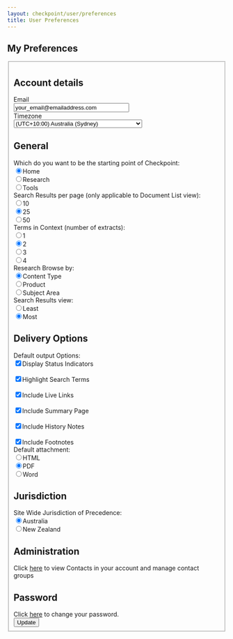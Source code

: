 ```yaml
---
layout: checkpoint/user/preferences
title: User Preferences
---
```


<!-- START CHECKPOINT OUTPUT -->

<section id="maincontent"> <h1 id="pagetitle">My Preferences</h1> <form id="prefForm" action="/maf/app/preferences/form" method="get" onsubmit="preUpdate();"> <fieldset> <input type="hidden" name="form" value="true"> <input type="hidden" name="redirect" id="redirect" value="/app/widgetshomepage"> <input type="hidden" name="newuser" id="newuser" value="false"> <h2>Account details</h2> <div class="preferenceRow clearfix"> <div class="preferenceTitle">Email</div><div class="preferenceContent"> <input type="text" name="email" id="email" size="30" maxlength="255" value="your_email@emailaddress.com"> </div></div><div class="preferenceRow clearfix"> <div class="preferenceTitle">Timezone</div><div class="preferenceContent"> <select name="timezone" id="timezone"> <option value="Australia/Adelaide" id="selectAustralia/Adelaide">(UTC+09:30) Australia (Adelaide)</option> <option value="Australia/Brisbane" id="selectAustralia/Brisbane">(UTC+10:00) Australia (Brisbane)</option> <option value="Australia/Canberra" id="selectAustralia/Canberra">(UTC+10:00) Australia (Canberra)</option> <option value="Australia/Darwin" id="selectAustralia/Darwin">(UTC+09:30) Australia (Darwin)</option> <option value="Australia/Hobart" id="selectAustralia/Hobart">(UTC+10:00) Australia (Hobart)</option> <option value="Australia/Melbourne" id="selectAustralia/Melbourne">(UTC+10:00) Australia (Melbourne)</option> <option value="Australia/Perth" id="selectAustralia/Perth">(UTC+08:00) Australia (Perth)</option> <option value="Australia/Sydney" selected="selected" id="selectAustralia/Sydney">(UTC+10:00) Australia (Sydney)</option> <option value="Pacific/Auckland" id="selectPacific/Auckland">(UTC+12:00) New Zealand</option> <option value="Pacific/Chatham" id="selectPacific/Chatham">(UTC+12:45) New Zealand (Chatham Islands)</option> <option value="Pacific/Fiji" id="selectPacific/Fiji">(UTC+12:00) Fiji</option> <option value="Pacific/Funafuti" id="selectPacific/Funafuti">(UTC+12:00) Tuvalu</option> <option value="Pacific/Guadalcanal" id="selectPacific/Guadalcanal">(UTC+11:00) Solomon Islands</option> <option value="Pacific/Majuro" id="selectPacific/Majuro">(UTC+12:00) Marshall Islands</option> <option value="Pacific/Marquesas" id="selectPacific/Marquesas">(UTC-09:30) Îles Marquises</option> <option value="Pacific/Midway" id="selectPacific/Midway">(UTC-11:00) Midway Islands</option> <option value="Pacific/Nauru" id="selectPacific/Nauru">(UTC+12:00) Nauru</option> <option value="Pacific/Niue" id="selectPacific/Niue">(UTC-11:00) Niue</option> <option value="Pacific/Port_Moresby" id="selectPacific/Port_Moresby">(UTC+10:00) Papua New Guinea</option> <option value="Pacific/Rarotonga" id="selectPacific/Rarotonga">(UTC-10:00) Cook Islands</option> <option value="Pacific/Tarawa" id="selectPacific/Tarawa">(UTC+12:00) Kiribati (Gilbert Islands)</option> <option value="Pacific/Tongatapu" id="selectPacific/Tongatapu">(UTC+13:00) Tonga</option> <option value="Pacific/Yap" id="selectPacific/Yap">(UTC+10:00) Federated States of Micronesia</option> </select> </div></div><h2>General</h2> <div class="preferenceRow clearfix"> <div class="preferenceTitle">Which do you want to be the starting point of Checkpoint:</div><div class="preferenceContent"> <input type="radio" id="radioHome" name="whenlogon" value="Home" checked="checked"><label for="radioHome" id="radioHomeLabel">Home</label><br><input type="radio" id="radioResearch" name="whenlogon" value="Research"><label for="radioResearch" id="radioResearchLabel">Research</label><br><input type="radio" id="radioTools" name="whenlogon" value="Tools"><label for="radioTools" id="radioToolsLabel">Tools</label><br></div></div><div class="preferenceRow clearfix"> <div class="preferenceTitle">Search Results per page (only applicable to Document List view):</div><div class="preferenceContent"> <input type="radio" id="radio10" name="result-list-page-size" value="10"><label for="radio10" id="radio10Label">10</label><br><input type="radio" id="radio25" name="result-list-page-size" value="25" checked="checked"><label for="radio25" id="radio25Label">25</label><br><input type="radio" id="radio50" name="result-list-page-size" value="50"><label for="radio50" id="radio50Label">50</label><br></div></div><div class="preferenceRow clearfix"> <div class="preferenceTitle">Terms in Context (number of extracts):</div><div class="preferenceContent"> <input type="radio" id="radio1" name="number-of-snippets" value="1"><label for="radio1" id="radio1Label">1</label><br><input type="radio" id="radio2" name="number-of-snippets" value="2" checked="checked"><label for="radio2" id="radio2Label">2</label><br><input type="radio" id="radio3" name="number-of-snippets" value="3"><label for="radio3" id="radio3Label">3</label><br><input type="radio" id="radio4" name="number-of-snippets" value="4"><label for="radio4" id="radio4Label">4</label><br></div></div><div class="preferenceRow clearfix"> <div class="preferenceTitle">Research Browse by:</div><div class="preferenceContent"> <input type="radio" id="radiocontentType" name="browse-by" value="contentType" checked="checked"><label for="radiocontentType" id="radiocontentTypeLabel">Content Type</label><br><input type="radio" id="radioproduct" name="browse-by" value="product"><label for="radioproduct" id="radioproductLabel">Product</label><br><input type="radio" id="radiosubjectArea" name="browse-by" value="subjectArea"><label for="radiosubjectArea" id="radiosubjectAreaLabel">Subject Area</label><br></div></div><div class="preferenceRow clearfix"> <div class="preferenceTitle">Search Results view:</div><div class="preferenceContent"> <input type="radio" id="radioLeast" name="result-details" value="Least"><label for="radioLeast" id="radioLeastLabel">Least</label><br><input type="radio" id="radioMost" name="result-details" value="Most" checked="checked"><label for="radioMost" id="radioMostLabel">Most</label><br></div></div><h2>Delivery Options</h2> <div class="preferenceTitle">Default output Options:</div><div class="preferenceRow clearfix"> <div class="preferenceContent"> <input type="checkbox" id="include-status-flags" name="include-status-flags" value="true" checked="checked"><label for="include-status-flags" id="include-status-flagsLabel">Display Status Indicators</label><br><br><input type="checkbox" id="include-highlighted-terms" name="include-highlighted-terms" value="true" checked="checked"><label for="include-highlighted-terms" id="include-highlighted-termsLabel">Highlight Search Terms</label><br><br><input type="checkbox" id="include-live-links" name="include-live-links" value="true" checked="checked"><label for="include-live-links" id="include-live-linksLabel">Include Live Links</label><br><br><input type="checkbox" id="include-summary-page" name="include-summary-page" value="true" checked="checked"><label for="include-summary-page" id="include-summary-pageLabel">Include Summary Page</label><br><br><input type="checkbox" id="history-notes" name="history-notes" value="true" checked="checked"><label for="history-notes" id="history-notesLabel">Include History Notes</label><br><br><input type="checkbox" id="include-footnotes" name="include-footnotes" value="true" checked="checked"><label for="include-footnotes" id="include-footnotesLabel">Include Footnotes</label><br></div></div><div class="preferenceRow clearfix"> <div class="preferenceTitle">Default attachment:</div><div class="preferenceContent"> <input type="radio" id="radioHTML" name="attachment-type" value="HTML"><label for="radioHTML" id="radioHTMLLabel">HTML</label><br><input type="radio" id="radioPDF" name="attachment-type" value="PDF" checked="checked"><label for="radioPDF" id="radioPDFLabel">PDF</label><br><input type="radio" id="radioWord" name="attachment-type" value="Word"><label for="radioWord" id="radioWordLabel">Word</label><br></div></div><input type="hidden" name="paper-size" value="A4"> <h2>Jurisdiction</h2> <div class="preferenceRow clearfix"> <div class="preferenceTitle">Site Wide Jurisdiction of Precedence:</div><div class="preferenceContent"> <input type="radio" id="radioAU" name="jurisdiction" value="AU" checked="checked"><label for="radioAU" id="radioAULabel">Australia</label><br><input type="radio" id="radioNZ" name="jurisdiction" value="NZ"><label for="radioNZ" id="radioNZLabel">New Zealand</label><br></div></div><h2>Administration</h2> <p>Click <a id="myContactsFeature" href="#">here</a> to view Contacts in your account and manage contact groups</p><h2>Password</h2> Click <a href="/maf/app/onepass/linkout?dest=https%3A%2F%2Fonepass.thomsonreuters.com%2Fv2%2Flogin%3Fproductid%3DCPAU%26returnto%3Dhttp%253A%252F%252Fwww.checkpointau.com.au%252Fmaf%252Fpreference%252Fpreference.vm">here</a> to change your password. <div id="submitDiv"> <input type="submit" id="searchButton" title="" value="Update" class="primaryblock"> </div></fieldset> </form></section>

<!-- END CHECKPOINT OUTPUT -->